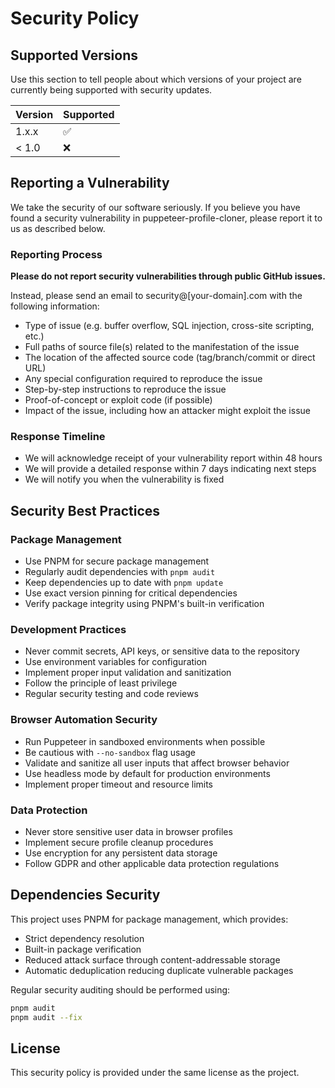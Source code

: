 # Security Policy

## Supported Versions

Use this section to tell people about which versions of your project are currently being supported with security updates.

| Version | Supported          |
| ------- | ------------------ |
| 1.x.x   | :white_check_mark: |
| < 1.0   | :x:                |

## Reporting a Vulnerability

We take the security of our software seriously. If you believe you have found a security vulnerability in puppeteer-profile-cloner, please report it to us as described below.

### Reporting Process

**Please do not report security vulnerabilities through public GitHub issues.**

Instead, please send an email to security@[your-domain].com with the following information:

- Type of issue (e.g. buffer overflow, SQL injection, cross-site scripting, etc.)
- Full paths of source file(s) related to the manifestation of the issue
- The location of the affected source code (tag/branch/commit or direct URL)
- Any special configuration required to reproduce the issue
- Step-by-step instructions to reproduce the issue
- Proof-of-concept or exploit code (if possible)
- Impact of the issue, including how an attacker might exploit the issue

### Response Timeline

- We will acknowledge receipt of your vulnerability report within 48 hours
- We will provide a detailed response within 7 days indicating next steps
- We will notify you when the vulnerability is fixed

## Security Best Practices

### Package Management
- Use PNPM for secure package management
- Regularly audit dependencies with `pnpm audit`
- Keep dependencies up to date with `pnpm update`
- Use exact version pinning for critical dependencies
- Verify package integrity using PNPM's built-in verification

### Development Practices
- Never commit secrets, API keys, or sensitive data to the repository
- Use environment variables for configuration
- Implement proper input validation and sanitization
- Follow the principle of least privilege
- Regular security testing and code reviews

### Browser Automation Security
- Run Puppeteer in sandboxed environments when possible
- Be cautious with `--no-sandbox` flag usage
- Validate and sanitize all user inputs that affect browser behavior
- Use headless mode by default for production environments
- Implement proper timeout and resource limits

### Data Protection
- Never store sensitive user data in browser profiles
- Implement secure profile cleanup procedures
- Use encryption for any persistent data storage
- Follow GDPR and other applicable data protection regulations

## Dependencies Security

This project uses PNPM for package management, which provides:
- Strict dependency resolution
- Built-in package verification
- Reduced attack surface through content-addressable storage
- Automatic deduplication reducing duplicate vulnerable packages

Regular security auditing should be performed using:
```bash
pnpm audit
pnpm audit --fix
```

## License

This security policy is provided under the same license as the project.

